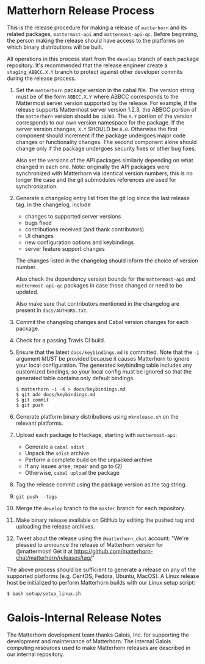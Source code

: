 
Matterhorn Release Process
==========================

This is the release procedure for making a release of `matterhorn` and
its related packages, `mattermost-api` and `mattermost-api-qc`. Before
beginning, the person making the release should have access to the
platforms on which binary distributions will be built.

All operations in this process start from the `develop` branch of each
package repository.  It's recommended that the release engineer create
a `staging_ABBCC.X.Y` branch to protect against other developer
commits during the release process.

1. Set the `matterhorn` package version in the cabal file. The version
   string must be of the form `ABBCC.X.Y` where ABBCC corresponds to
   the Mattermost server version supported by the release. For
   example, if the release supports Mattermost server version 1.2.3,
   the ABBCC portion of the `matterhorn` version should be
   `10203`. The `X.Y` portion of the version corresponds to our own
   version namespace for the package.  If the server version changes,
   `X.Y` SHOULD be `0.0`. Otherwise the first component should
   increment if the package undergoes major code changes or
   functionality changes. The second component alone should change
   only if the package undergoes security fixes or other bug fixes.

   Also set the versions of the API packages similarly depending on
   what changed in each one.  Note: originally the API packages were
   synchronized with Matterhorn via identical version numbers; this is
   no longer the case and the git submodules references are used for
   synchronization.

2. Generate a changelog entry list from the git log since the last
   release tag. In the changelog, include

   * changes to supported server versions
   * bugs fixed
   * contributions received (and thank contributors)
   * UI changes
   * new configuration options and keybindings
   * server feature support changes

   The changes listed in the changelog should inform the choice of
   version number.

   Also check the dependency version bounds for the `mattermost-api` and
   `mattermost-api-qc` packages in case those changed or need to be
   updated.

   Also make sure that contributors mentioned in the changelog are
   present in `docs/AUTHORS.txt`.

3. Commit the changelog changes and Cabal version changes for each
   package.

4. Check for a passing Travis CI build.

5. Ensure that the latest `docs/keybindings.md` is committed. Note that
   the `-i` argument *MUST* be provided because it causes Matterhorn
   to ignore your local configuration. The generated keybinding table
   includes any customized bindings, so your local config must be
   ignored so that the generated table contains only default bindings.

   ```
   $ matterhorn -i -K > docs/keybindings.md
   $ git add docs/keybindings.md
   $ git commit
   $ git push
   ```

6. Generate platform binary distributions using `mkrelease.sh` on the
   relevant platforms.

7. Upload each package to Hackage, starting with `mattermost-api`:

   * Generate a `cabal sdist`
   * Unpack the `sdist` archive
   * Perform a complete build on the unpacked archive
   * If any issues arise, repair and go to (2)
   * Otherwise, `cabal upload` the package

8. Tag the release commit using the package version as the tag string.

9. `git push --tags`

10. Merge the `develop` branch to the `master` branch for each
   repository.

11. Make binary release available on GitHub by editing the pushed tag and
    uploading the release archives.

12. Tweet about the release using the `@matterhorn_chat` account:
    "We're pleased to announce the release of Matterhorn version <VERSION> for @mattermost!
    Get it at https://github.com/matterhorn-chat/matterhorn/releases/tag/<VERSION>"

The above process should be sufficient to generate a release on any of
the supported platforms (e.g. CentOS, Fedora, Ubuntu, MacOS). A Linux
release host be initialized to perform Matterhorn builds with our Linux
setup script:

```
$ bash setup/setup_linux.sh
```

Galois-Internal Release Notes
=============================

The Matterhorn development team thanks Galois, Inc. for supporting the
development and maintenance of Matterhorn. The internal Galois computing
resources used to make Matterhorn releases are described in our internal
repository.
